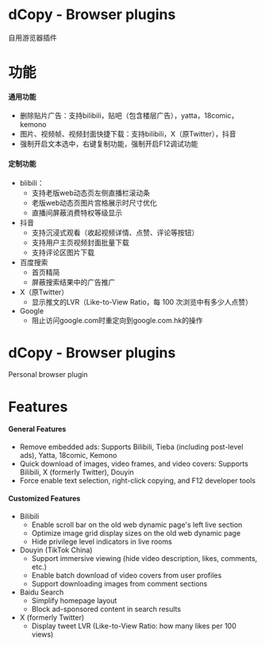 # dCopy - Browser plugins

自用游览器插件

# 功能

#### 通用功能

* 删除贴片广告：支持bilibili，贴吧（包含楼层广告），yatta，18comic，kemono
* 图片、视频帧、视频封面快捷下载：支持bilibili，X（原Twitter），抖音
* 强制开启文本选中，右键复制功能，强制开启F12调试功能

#### 定制功能

* blibili：
  * 支持老版web动态页左侧直播栏滚动条
  * 老版web动态页图片宫格展示时尺寸优化
  * 直播间屏蔽消费特权等级显示
* 抖音
  * 支持沉浸式观看（收起视频详情、点赞、评论等按钮）
  * 支持用户主页视频封面批量下载
  * 支持评论区图片下载
* 百度搜索
  * 首页精简
  * 屏蔽搜索结果中的广告推广
* X（原Twitter）
  * 显示推文的LVR（Like-to-View Ratio，每 100 次浏览中有多少人点赞）
* Google
  * 阻止访问google.com时重定向到google.com.hk的操作

# dCopy - Browser plugins

Personal browser plugin

# Features

#### General Features

* Remove embedded ads: Supports Bilibili, Tieba (including post-level ads), Yatta, 18comic, Kemono
* Quick download of images, video frames, and video covers: Supports Bilibili, X (formerly Twitter), Douyin
* Force enable text selection, right-click copying, and F12 developer tools

#### Customized Features

* Bilibili
  * Enable scroll bar on the old web dynamic page's left live section
  * Optimize image grid display sizes on the old web dynamic page
  * Hide privilege level indicators in live rooms
* Douyin (TikTok China)
  * Support immersive viewing (hide video description, likes, comments, etc.)
  * Enable batch download of video covers from user profiles
  * Support downloading images from comment sections
* Baidu Search
  * Simplify homepage layout
  * Block ad-sponsored content in search results
* X (formerly Twitter)
  * Display tweet LVR (Like-to-View Ratio: how many likes per 100 views)
